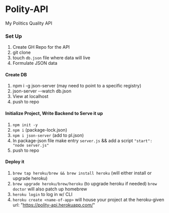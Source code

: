 # Polity-API

My Politics Quality API

### Set Up

1. Create GH Repo for the API
1. git clone <repolinkhere>
1. touch `db.json` file where data will live
1. Formulate JSON data

#### Create DB

1. npm i -g json-server (may need to point to a specific registry)
1. json-server --watch db.json
1. View at localhost
1. push to repo

#### Initialize Project, Write Backend to Serve it up

1. `npm init -y`
1. `npm i` (package-lock.json)
1. `npm i json-server` (add to pl.json)
1. In package-json file make entry `server.js` && add a script `"start": "node server.js"`
1. push to repo

#### Deploy it

1. `brew tap heroku/brew && brew install heroku` (will either install or upgrade heroku)
1. `brew upgrade heroku/brew/heroku` (to upgrade heroku if needed) `brew doctor` will also patch up homebrew
1. `heroku login` to log in w/ CLI
1. `heroku create <name-of-app>` will house your project at the heroku-given url: "https://polity-api.herokuapp.com/"
